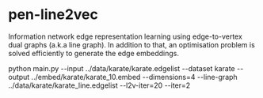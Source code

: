 # pen-line2vec
Information network edge representation learning using edge-to-vertex dual graphs (a.k.a line graph). In addition to that, an optimisation problem is solved efficiently to generate the edge embeddings.

python main.py --input ../data/karate/karate.edgelist --dataset karate --output ../embed/karate/karate_10.embed --dimensions=4 --line-graph ../data/karate/karate_line.edgelist --l2v-iter=20 --iter=2
